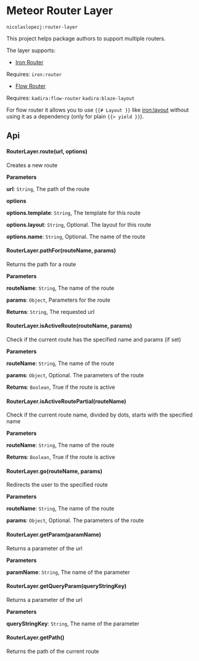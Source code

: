 # Meteor Router Layer

```
nicolaslopezj:router-layer
```

This project helps package authors to support multiple routers.

The layer supports:

- [Iron Router](https://github.com/iron-meteor/iron-router)

Requires: ```iron:router```

- [Flow Router](https://github.com/kadirahq/flow-router)

Requires: ```kadira:flow-router``` ```kadira:blaze-layout```

For flow router it allows you to use ```{{# Layout }}``` like
[iron:layout](https://github.com/iron-meteor/iron-layout)
without using it as a dependency (only for plain ```{{> yield }}```).

## Api

#### RouterLayer.route(url, options)

Creates a new route

**Parameters**

**url**: `String`, The path of the route

**options**

**options.template**: `String`, The template for this route

**options.layout**: `String`, Optional. The layout for this route

**options.name**: `String`, Optional. The name of the route



#### RouterLayer.pathFor(routeName, params)

Returns the path for a route

**Parameters**

**routeName**: `String`, The name of the route

**params**: `Object`, Parameters for the route

**Returns**: `String`, The requested url


#### RouterLayer.isActiveRoute(routeName, params)

Check if the current route has the specified name and params (if set)

**Parameters**

**routeName**: `String`, The name of the route

**params**: `Object`, Optional. The parameters of the route

**Returns**: `Boolean`, True if the route is active


#### RouterLayer.isActiveRoutePartial(routeName)

Check if the current route name, divided by dots, starts with the specified name

**Parameters**

**routeName**: `String`, The name of the route

**Returns**: `Boolean`, True if the route is active

#### RouterLayer.go(routeName, params)

Redirects the user to the specified route

**Parameters**

**routeName**: `String`, The name of the route

**params**: `Object`, Optional. The parameters of the route

#### RouterLayer.getParam(paramName)

Returns a parameter of the url

**Parameters**

**paramName**: `String`, The name of the parameter

#### RouterLayer.getQueryParam(queryStringKey)

Returns a parameter of the url

**Parameters**

**queryStringKey**: `String`, The name of the parameter

#### RouterLayer.getPath()

Returns the path of the current route

